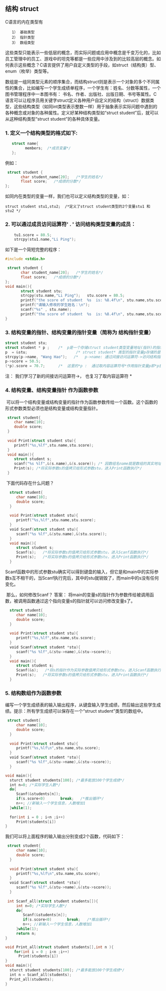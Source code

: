 ## 结构 struct

C语言的内在类型有
```
   1） 基础类型
   2） 指针类型
   3） 数组类型
```
这些类型只能表示一些低层的概念，而实际问题或应用中概念是千变万化的，比如员工管理中的员工、游戏中的坦克等都是一些应用中涉及到的比较高层的概念。如何表示这些概念？C语言提供了用户自定义类型的手段，如struct（结构类）型、enum（枚举）类型等。

数组是一组同类型元素的顺序集合，而结构struct则是表示一个对象的多个不同属性的集合，比如编写一个学生成绩单程序，一个学生有：姓名、分数等属性，一个图书管理程序中一本图书有： 书名、作者、出版社、出版日期、书号等属性。C语言可以让程序员用关键字struct定义各种用户自定义的结构（struct）数据类型，这些结构类型（如同int类型表示整数一样）用于抽象表示实际问题中遇到的各种概念或对象的各种属性。定义好某种结构类型如“struct student”后，就可以从这种结构类型“struct student”的各种具体变量。


### 1. 定义一个结构类型的格式如下:
```c
   struct name{
         members;  /*成员变量*/
   };
```
例如：
```c
 struct student {
       char student_name[20];   /*学生的姓名*/
       float score;   /*成绩的分数*/  
};
```
如同内在类型的变量一样，我们也可以定义结构类型的变量，如：
```
struct student stu1,stu2;  /*定义了struct student类型的2个变量stu1 和 stu2 */
```

### 2. 可以通过成员访问运算符' . ' 访问结构类型变量的成员：
```c
    tu1.score = 80.5;
    strcpy(stu1.name,"Li Ping");
```
如下是一个简短完整的程序：
```c
#include <stdio.h>

 struct student {
       char student_name[20];   /*学生的姓名*/
       float score;   /*成绩的分数*/  
};
void main(){
       struct student stu;  
       strcpy(stu.name,"Li Ping");   stu.score = 80.5;
       printf("the score of student  %s  is: %8.4f\n", stu.name,stu.score);
       printf("请输入修改的学生姓名：\n");
       scanf("%s" , stu.name);
       printf("the score of student  %s  is: %8.4f\n", stu.name,stu.score);
}
```

### 3. 结构变量的指针、结构变量的指针变量（简称为 结构指针变量）

```c
struct student stu;  
struct student * p ;    /*  p是一个存储struct student类型变量地址(指针)的指针变量，其类型是struct student *   */
p  = &stu;                      /* struct student* 类型的指针变量p存储的是stu的指针  */
strcpy(p->name, "Wang Hao");   /*   p->name: 通过间接访问运算符->访问结构指针变量p指向的student类型变量stu的成员name */ 
p->score = 50.5;
(*p).score = 70.7;      /*  这里的*p :  通过取内容运算符号*作用指针变量p即*p获得p指向的那个变量stu  */
```

注： 我们学习了新的间接访问运算符->， 也复习了取内容运算符 * 

### 4. 结构变量、结构变量指针 作为函数参数

  可以将一个结构变量或结构变量的指针作为函数参数传给一个函数。这个函数的形式参数类型必须也是结构变量或结构变量指针。
 
 ```c
  struct student{
     char name[10];
     double score;
  }
  
  void Print(struct student stu){
     printf("%s,%lf",stu.name,stu.score);     
  }
  void main(){
     struct student s;
     scanf("%s %lf",&(s.name),&(s.score)); /* 因数组名name就是数组的其实地址，也可以：scanf("%s %lf",s.name,&(s.score));*/ 
     Print(s); /*将实际参数s的值拷贝给形式参数stu，进入Print函数执行*/
  }
```
  下面代码存在什么问题？

```c
  struct student{
     char name[10];
     double score;
  }
  
  void Print(struct student stu){
     printf("%s,%lf",stu.name,stu.score);     
  }
  void Scanf(struct student stu){
     scanf("%s %lf",&(stu.name),&(stu.score));    
  }
  void main(){
     struct student s;
     Scanf(s);   /*将实际参数s的值拷贝给形式参数stu，进入Scanf函数执行*/
     Print(s);   /*将实际参数s的值拷贝给形式参数stu，进入Print函数执行*/
  }
```

Scanf函数中的形式参数stu确实可以得到键盘的输入，但它是和main中的实际参数s互不相干的，当Scanf执行完后，其中的stu就销毁了，而main中的s没有任何变化。
  
  那么，如何修改Scanf？ 答案： 将main的变量s的指针作为参数传给被调用函数，被调用函数通过这个指向变量s的指针就可以访问修改变量s了。
  
```c
  struct student{
     char name[10];
     double score;
  }
  
  void Print(struct student stu){
     printf("%s,%lf",stu.name,stu.score);     
  }
  void Scanf(struct student *stu){
     scanf("%s %lf",&(stu->name),&(stu->score));    
  }
  void main(){
     struct student s;
     Scanf(&s);   /*将s的指针作为实际参数值拷贝给形式参数stu，进入Scanf函数执行*/
     Print(s);   /*将实际参数s的值拷贝给形式参数stu，进入Print函数执行*/
  }
```
  
### 5. 结构数组作为函数参数

编写一个学生成绩表的输入输出程序，从键盘输入学生成绩，然后输出这些学生成绩。提示：所有学生成绩可以保存在一个“struct student”类型的数组中。
```c
 struct student{
     char name[10];
     double score;
  }
  
  void Print(struct student stu){
     printf("%s,%lf\n",stu.name,stu.score);     
  }
  void Scanf(struct student *stu){
     scanf("%s %lf",&(stu->name),&(stu->score));    
  }

void main(){
  sturct student students[100]; /*最多能放100个学生成绩*/
  int n=0; /*实际学生人数*/  
  do{
     Scanf(&students[n]);
     if(s.score<0)       break;   /*推出循环*/
     n++; //新输入一个学生信息，人数增加1 
  }while(1);
  
  for(int i = 0 ; i<n ;i++)
     Print(students[i])
}

```
 
 我们可以将上面程序的输入输出分别变成2个函数，代码如下：
```c
 struct student{
     char name[10];
     double score;
  }
  
  void Print(struct student stu){
     printf("%s,%lf\n",stu.name,stu.score);     
  }
  void Scanf(struct student *stu){
     scanf("%s %lf",&(stu->name),&(stu->score));    
  }
  
 int Scanf_all(struct student students[]){
     int n=0; /*实际学生人数*/  
     do{
        Scanf(&students[n]);
        if(s.score<0)       break;   /*推出循环*/
        n++; //新输入一个学生信息，人数增加1 
     }while(1);
     return n;
}

void Print_all(struct student students[],int n ){
    for(int i = 0 ; i<n ;i++)
      Print(students[i])
}
void main(){
  sturct student students[100]; /*最多能放100个学生成绩*/
  int n = Scanf_all(students);  
  Print_all(students);
}
```
